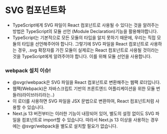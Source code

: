 # SVG 컴포넌트화 
- TypeScript에게 SVG 파일이 React 컴포넌트로 사용될 수 있다는 것을 알려주는 방법은
 TypeScript의 모듈 선언 (Module Declaration)기능을 활용해야합니다.
- TypeScript는 기본적으로 모든 모듈의 타입을 알지 못하기 때문에, 우리는 직접 모듈의 타입을 선언해주어야 합니다. 그렇기에 SVG 파일을 React 컴포넌트로 사용하는 경우, .svg 확장자를 가진 모듈이 실제로는 React 컴포넌트로 사용될 것이라는 것을 TypeScript에게 알려주어야 합니다. 이를 위해 모듈 선언을 사용합니다.


### webpack 설치 이슈!
- @svgr/webpack은 SVG 파일을 React 컴포넌트로 변환해주는 웹팩 로더입니다.
- 웹팩(Webpack)은 자바스크립트 기반의 프론트엔드 어플리케이션을 위한 모듈 번들러(라이브러리라는..)
- 이 로더를 사용하면 SVG 파일을 JSX 문법으로 변환하여, React 컴포넌트처럼 사용할 수 있습니다.
-  Next.js 13 버전부터는 이러한 기능이 내장되어 있어, 별도의 설정 없이도 SVG 파일을 컴포넌트로 import할 수 있습니다. 따라서 Next.js 13 이상을 사용하는 경우에는 @svgr/webpack을 별도로 설치할 필요가 없습니다.



### 

